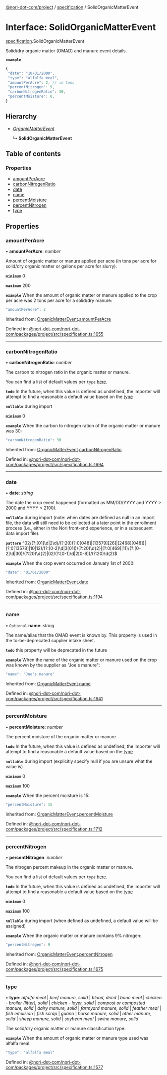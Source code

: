 [@nori-dot-com/project](../README.md) / [specification](../modules/specification.md) / SolidOrganicMatterEvent

# Interface: SolidOrganicMatterEvent

[specification](../modules/specification.md).SolidOrganicMatterEvent

Solid/dry organic matter (OMAD) and manure event details.

**`example`**

```js
{
 "date": "10/01/2000",
 "type": "alfalfa meal",
 "amountPerAcre": 2, // in tons
 "percentNitrogen": 9,
 "carbonNitrogenRatio": 30,
 "percentMoisture": 0,
}
```

## Hierarchy

- [_OrganicMatterEvent_](specification.organicmatterevent.md)

  ↳ **SolidOrganicMatterEvent**

## Table of contents

### Properties

- [amountPerAcre](specification.solidorganicmatterevent.md#amountperacre)
- [carbonNitrogenRatio](specification.solidorganicmatterevent.md#carbonnitrogenratio)
- [date](specification.solidorganicmatterevent.md#date)
- [name](specification.solidorganicmatterevent.md#name)
- [percentMoisture](specification.solidorganicmatterevent.md#percentmoisture)
- [percentNitrogen](specification.solidorganicmatterevent.md#percentnitrogen)
- [type](specification.solidorganicmatterevent.md#type)

## Properties

### amountPerAcre

• **amountPerAcre**: _number_

Amount of organic matter or manure applied per acre (in tons per acre for solid/dry organic matter or gallons per acre for slurry).

**`minimum`** 0

**`maximum`** 200

**`example`** <caption>When the amount of organic matter or manure applied to the crop per acre was 2 tons per acre for a solid/dry manure:</caption>

```js
"amountPerAcre": 2
```

Inherited from: [OrganicMatterEvent](specification.organicmatterevent.md).[amountPerAcre](specification.organicmatterevent.md#amountperacre)

Defined in: [@nori-dot-com/nori-dot-com/packages/project/src/specification.ts:1655](https://github.com/nori-dot-eco/nori-dot-com/blob/88bf3ab/packages/project/src/specification.ts#L1655)

---

### carbonNitrogenRatio

• **carbonNitrogenRatio**: _number_

The carbon to nitrogen ratio in the organic matter or manure.

You can find a list of default values per `type` [here](https://go.nori.com/inputs).

**`todo`** In the future, when this value is defined as undefined, the importer will attempt to find a reasonable a default value based on the [type](#type)

**`nullable`** during import

**`minimum`** 0

**`example`** <caption>When the carbon to nitrogen ration of the organic matter or manure was 30:</caption>

```js
"carbonNitrogenRatio": 30
```

Inherited from: [OrganicMatterEvent](specification.organicmatterevent.md).[carbonNitrogenRatio](specification.organicmatterevent.md#carbonnitrogenratio)

Defined in: [@nori-dot-com/nori-dot-com/packages/project/src/specification.ts:1694](https://github.com/nori-dot-eco/nori-dot-com/blob/88bf3ab/packages/project/src/specification.ts#L1694)

---

### date

• **date**: _string_

The date the crop event happened (formatted as MM/DD/YYYY and YYYY > 2000 and YYYY < 2100).

**`nullable`** during import (note: when dates are defined as null in an import file, the data will still need to be collected at a later point in the enrollment process (i.e., either in the Nori front-end experience, or in a subsequent data import file).

**`pattern`** ^02\/(?:[01]\d|2\d)\/(?:20)(?:0[048]|[13579][26]|[2468][048])|(?:0[13578]|10|12)\/(?:[0-2]\d|3[01])\/(?:20)\d{2}|(?:0[469]|11)\/(?:[0-2]\d|30)\/(?:20)\d{2}|02\/(?:[0-1]\d|2[0-8])\/(?:20)\d{2}$

**`example`** <caption>When the crop event occurred on January 1st of 2000:</caption>

```js
"date": "01/01/2000"
```

Inherited from: [OrganicMatterEvent](specification.organicmatterevent.md).[date](specification.organicmatterevent.md#date)

Defined in: [@nori-dot-com/nori-dot-com/packages/project/src/specification.ts:1194](https://github.com/nori-dot-eco/nori-dot-com/blob/88bf3ab/packages/project/src/specification.ts#L1194)

---

### name

• `Optional` **name**: _string_

The name/alias that the OMAD event is known by. This property is used in the to-be-deprecated supplier intake sheet.

**`todo`** this property will be deprecated in the future

**`example`** <caption>When the name of the organic matter or manure used on the crop was known by the supplier as "Joe's manure":</caption>

```js
"name": "Joe's manure"
```

Inherited from: [OrganicMatterEvent](specification.organicmatterevent.md).[name](specification.organicmatterevent.md#name)

Defined in: [@nori-dot-com/nori-dot-com/packages/project/src/specification.ts:1641](https://github.com/nori-dot-eco/nori-dot-com/blob/88bf3ab/packages/project/src/specification.ts#L1641)

---

### percentMoisture

• **percentMoisture**: _number_

The percent moisture of the organic matter or manure

**`todo`** In the future, when this value is defined as undefined, the importer will attempt to find a reasonable a default value based on the [type](#type)

**`nullable`** during import (explicitly specify null if you are unsure what the value is)

**`minimum`** 0

**`maximum`** 100

**`example`** <caption>When the percent moisture is 15:</caption>

```js
"percentMoisture": 15
```

Inherited from: [OrganicMatterEvent](specification.organicmatterevent.md).[percentMoisture](specification.organicmatterevent.md#percentmoisture)

Defined in: [@nori-dot-com/nori-dot-com/packages/project/src/specification.ts:1712](https://github.com/nori-dot-eco/nori-dot-com/blob/88bf3ab/packages/project/src/specification.ts#L1712)

---

### percentNitrogen

• **percentNitrogen**: _number_

The nitrogen percent makeup in the organic matter or manure.

You can find a list of default values per `type` [here](https://go.nori.com/inputs).

**`todo`** In the future, when this value is defined as undefined, the importer will attempt to find a reasonable a default value based on the [type](#type)

**`minimum`** 0

**`maximum`** 100

**`nullable`** during import (when defined as undefined, a default value will be assigned)

**`example`** <caption>When the organic matter or manure contains 9% nitrogen:</caption>

```js
"percentNitrogen": 9
```

Inherited from: [OrganicMatterEvent](specification.organicmatterevent.md).[percentNitrogen](specification.organicmatterevent.md#percentnitrogen)

Defined in: [@nori-dot-com/nori-dot-com/packages/project/src/specification.ts:1675](https://github.com/nori-dot-eco/nori-dot-com/blob/88bf3ab/packages/project/src/specification.ts#L1675)

---

### type

• **type**: _alfalfa meal_ \| _beef manure, solid_ \| _blood, dried_ \| _bone meal_ \| _chicken - broiler (litter), solid_ \| _chicken - layer, solid_ \| _compost or composted manure, solid_ \| _dairy manure, solid_ \| _farmyard manure, solid_ \| _feather meal_ \| _fish emulsion_ \| _fish scrap_ \| _guano_ \| _horse manure, solid_ \| _other manure, solid_ \| _sheep manure, solid_ \| _soybean meal_ \| _swine manure, solid_

The solid/dry organic matter or manure classification type.

**`example`** <caption>When the amount of organic matter or manure type used was alfalfa meal:</caption>

```js
"type": "alfalfa meal"
```

Defined in: [@nori-dot-com/nori-dot-com/packages/project/src/specification.ts:1577](https://github.com/nori-dot-eco/nori-dot-com/blob/88bf3ab/packages/project/src/specification.ts#L1577)
